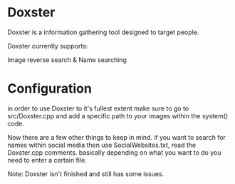 # Doxster
Doxster is a information gathering tool designed to target people.

Doxster currently supports:

Image reverse search & Name searching

# Configuration
in order to use Doxster to it's fullest extent make sure to go to src/Doxster.cpp and add a specific path to your images within the system() code.

Now there are a few other things to keep in mind.
if you want to search for names within social media then use SocialWebsites.txt, read the Doxster.cpp comments. basically depending on what you want to do you need to enter a certain file.


Note: Doxster isn't finished and still has some issues.
